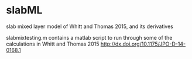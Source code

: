 # slabML
slab mixed layer model of Whitt and Thomas 2015, and its derivatives

slabmixtesting.m contains a matlab script to run through some of the
calculations in Whitt and Thomas 2015
http://dx.doi.org/10.1175/JPO-D-14-0168.1
